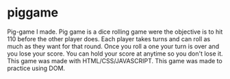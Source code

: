 # piggame
Pig-game I made. Pig game is a dice rolling game were the objective is to hit 110 before the other player does. Each player takes turns and can roll as much as they want for that round. Once you roll a one your turn is over and you lose your score. You can hold your score at anytime so you don't lose it. This game was made with HTML/CSS/JAVASCRIPT. This game was made to practice using DOM.
